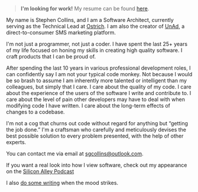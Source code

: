 > **I'm looking for work!**
> My resume can be found [here](https://nibblesnbits.github.io/resume.pdf).

My name is Stephen Collins, and I am a Software Architect, currently serving as the Technical Lead at [Ostrich](https://getostrich.com).  I am also the creator of [UnAd](https://theunad.com), a direct-to-consumer SMS marketing platform.

I'm not just a programmer, not just a coder.  I have spent the last 25+ years of my life focused on honing my skills in creating high quality software.  I craft products that I can be proud of.

After spending the last 10 years in various professional development roles, I can confidently say I am not your typical code monkey.  Not because I would be so brash to assume I am inherently more talented or intelligent than my colleagues, but simply that I care.  I care about the quality of my code.  I care about the experience of the users of the software I write and contribute to.  I care about the level of pain other developers may have to deal with when modifying code I have written.  I care about the long-term effects of changes to a codebase.

I'm not a cog that churns out code without regard for anything but “getting the job done.” I'm a craftsman who carefully and meticulously devises the best possible solution to every problem presented, with the help of other experts.


You can contact me via email at [sgcollins@outlook.com](mailto:sgcollins@outlook.com).

If you want a real look into how I view software, check out my appearance on the [Silicon Alley Podcast](https://anchor.fm/silicon-alley/episodes/The-Human-Side-of-Software--Stephen-Collins--Founder-of-Double-Precision-Software-enmbh3)

I also [do some writing](https://nibblesnbits.medium.com) when the mood strikes.
